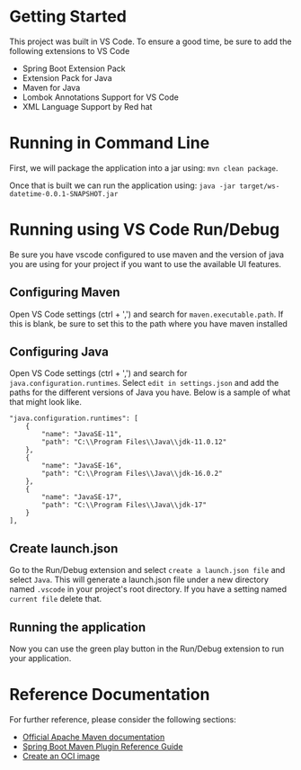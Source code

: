 # Getting Started
This project was built in VS Code. To ensure a good time, be sure to add the following extensions to VS Code
* Spring Boot Extension Pack
* Extension Pack for Java
* Maven for Java
* Lombok Annotations Support for VS Code
* XML Language Support by Red hat

# Running in Command Line
First, we will package the application into a jar using: `mvn clean package`. 

Once that is built we can run the application using: `java -jar target/ws-datetime-0.0.1-SNAPSHOT.jar`

# Running using VS Code Run/Debug
Be sure you have vscode configured to use maven and the version of java you are using for your project if you want to use the available UI features.

## Configuring Maven
Open VS Code settings (ctrl + ',') and search for `maven.executable.path`. If this is blank, be sure to set this to the path where you have maven installed 

## Configuring Java
Open VS Code settings (ctrl + ',') and search for `java.configuration.runtimes`. Select `edit in settings.json` and add the paths for the different versions of Java you have. Below is a sample of what that might look like. 

```
"java.configuration.runtimes": [
    {
        "name": "JavaSE-11",
        "path": "C:\\Program Files\\Java\\jdk-11.0.12"
    },
    {
        "name": "JavaSE-16",
        "path": "C:\\Program Files\\Java\\jdk-16.0.2"
    },
    {
        "name": "JavaSE-17",
        "path": "C:\\Program Files\\Java\\jdk-17"
    }
],
```

## Create launch.json
Go to the Run/Debug extension and select `create a launch.json file` and select `Java`. This will generate a launch.json file under a new directory named `.vscode` in your project's root directory. If you have a setting named `current file` delete that. 

## Running the application
Now you can use the green play button in the Run/Debug extension to run your application.

# Reference Documentation
For further reference, please consider the following sections:

* [Official Apache Maven documentation](https://maven.apache.org/guides/index.html)
* [Spring Boot Maven Plugin Reference Guide](https://docs.spring.io/spring-boot/docs/2.5.4/maven-plugin/reference/html/)
* [Create an OCI image](https://docs.spring.io/spring-boot/docs/2.5.4/maven-plugin/reference/html/#build-image)

